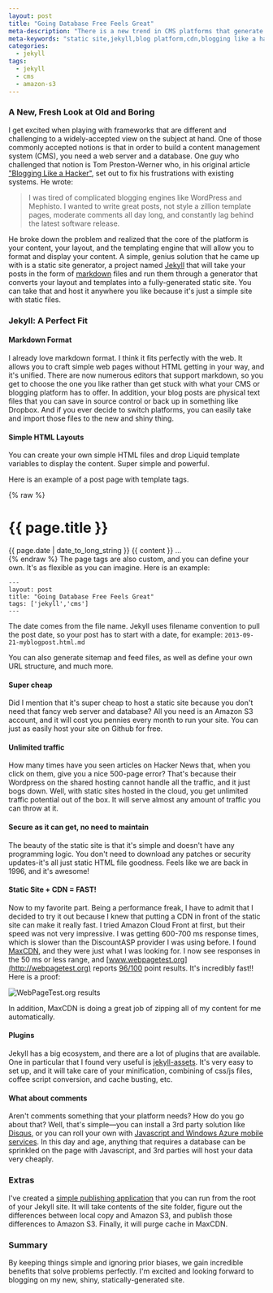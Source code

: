 ```yaml
---
layout: post
title: "Going Database Free Feels Great"
meta-description: "There is a new trend in CMS platforms that generate static sites that are hosted without a database. It is simple and exciting and can make your site extremely fast"
meta-keywords: "static site,jekyll,blog platform,cdn,blogging like a hacker,keeping things simple"
categories:
  - jekyll
tags:
  - jekyll
  - cms
  - amazon-s3
---
```

### A New, Fresh Look at Old and Boring
I get excited when playing with frameworks that are different and challenging to a widely-accepted view on the subject at hand. One of those commonly accepted notions is that in order to build a content management system (CMS), you need a web server and a database. One guy who challenged that notion is Tom Preston-Werner who, in his original article ["Blogging Like a Hacker"](http://tom.preston-werner.com/2008/11/17/blogging-like-a-hacker.html), set out to fix his frustrations with existing systems. He wrote: 

> I was tired of complicated blogging engines like WordPress and  Mephisto. I wanted to write great posts, not style a zillion template pages, moderate comments all day long, and constantly lag behind the latest software release. 


He broke down the problem and realized that the core of the platform is your content, your layout, and the templating engine that will allow you to format and display your content. A simple, genius solution that he came up with is a static site generator, a project named [Jekyll](http://jekyllrb.com/) that will take your posts in the form of  [markdown](http://daringfireball.net/projects/markdown/) files and run them through a generator that converts your layout and templates into a fully-generated static site. You can take that and host it anywhere you like because it's just a simple site with static files.

### Jekyll: A Perfect Fit


#### Markdown Format
I already love markdown format. I think it fits perfectly with the web. It allows you to craft simple web pages without HTML getting in your way, and it's unified. There are now numerous editors that support markdown, so you get to choose the one you like rather than get stuck with what your CMS or blogging platform has to offer. In addition, your blog posts are physical text files that you can save in source control or back up in something like Dropbox. And if you ever decide to switch platforms, you can easily take and import those files to the new and shiny thing. 

#### Simple HTML Layouts

You can create your own simple HTML files and drop Liquid template variables to display the content. Super simple and powerful.

Here is an example of a post page with template tags. 

{% raw %}
    <div class='home entry'>
    	<h1>{{ page.title }}</h1>
		<span class="date">{{ page.date | date_to_long_string }}</span>
    	{{ content }}
		...
	</div>
{% endraw %}
The page tags are also custom, and you can define your own. It's as flexible as you can imagine. Here is an example: 

    ---
    layout: post
    title: "Going Database Free Feels Great"
	tags: ['jekyll','cms']
	---

The date comes from the file name. Jekyll uses filename convention to pull the post date, so your post has to start with a date, for example: `2013-09-21-myblogpost.html.md`

You can also generate sitemap and feed files, as well as define your own URL structure, and much more.

#### Super cheap
Did I mention that it's super cheap to host a static site because you don't need that fancy web server and database? All you need is an Amazon S3 account, and it will cost you pennies every month to run your site. You can just as easily host your site on Github for free. 

#### Unlimited traffic

How many times have you seen articles on Hacker News that, when you click on them, give you a nice 500-page error? That's because their Wordpress on the shared hosting cannot handle all the traffic, and it just bogs down. Well, with static sites hosted in the cloud, you get unlimited traffic potential out of the box. It will serve almost any amount of traffic you can throw at it. 

#### Secure as it can get, no need to maintain 
The beauty of the static site is that it's simple and doesn't have any programming logic. You don't need to download any patches or security updates-it's all just static HTML file goodness. Feels like we are back in 1996, and it's awesome!

#### Static Site + CDN = FAST!
Now to my favorite part. Being a performance freak, I have to admit that I decided to try it out because I knew that putting a CDN in front of the static site can make it really fast. I tried Amazon Cloud Front at first, but their speed was not very impressive. I was getting 600-700 ms response times, which is slower than the DiscountASP provider I was using before. I found [MaxCDN](http://www.maxcdn.com/), and they were just what I was looking for. I now see responses in the 50 ms or less range, and [www.webpagetest.org](http://webpagetest.org) reports [96/100](http://www.webpagetest.org/result/130923_BB_14G/1/details/) point results. It's incredibly fast!! Here is a proof:

![WebPageTest.org results](/uploads/2013/09/webpagetest.png)

In addition, MaxCDN is doing a great job of zipping all of my content for me automatically. 

#### Plugins

Jekyll has a big ecosystem, and there are a lot of plugins that are available. One in particular that I found very useful is [jekyll-assets](https://github.com/ixti/jekyll-assets). It's very easy to set up, and it will take care of your minification, combining of css/js files, coffee script conversion, and cache busting, etc.


#### What about comments
Aren't comments something that your platform needs? How do you go about that? Well, that's simple—you can install a 3rd party solution like [Disqus](http://disqus.com/), or you can roll your own with [Javascript and Windows Azure mobile services](http://www.windowsazure.com/en-us/develop/mobile/tutorials/get-started-with-data-html/). In this day and age, anything that requires a database can be sprinkled on the page with Javascript, and 3rd parties will host your data very cheaply. 


### Extras

I've created a [simple publishing application](https://github.com/mercury2269/S3Publish) that you can run from the root of your Jekyll site. It will take contents of the site folder, figure out the differences between local copy and Amazon S3, and publish those differences to Amazon S3. Finally, it will purge cache in MaxCDN.


### Summary

By keeping things simple and ignoring prior biases, we gain incredible benefits that solve problems perfectly. I'm excited and looking forward to blogging on my new, shiny, statically-generated site.